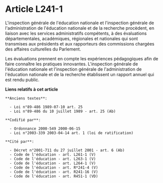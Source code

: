 # Article L241-1

L'inspection générale de l'éducation nationale et l'inspection générale de l'administration de l'éducation nationale et de la
recherche procèdent, en liaison avec les services administratifs compétents, à des évaluations départementales, académiques,
régionales et nationales qui sont transmises aux présidents et aux rapporteurs des commissions chargées des affaires
culturelles du Parlement.

Les évaluations prennent en compte les expériences pédagogiques afin de faire connaître les pratiques innovantes.
L'inspection générale de l'éducation nationale et l'inspection générale de l'administration de l'éducation nationale et de la
recherche établissent un rapport annuel qui est rendu public.

**Liens relatifs à cet article**

	**Anciens textes**:

	  - Loi n°89-486 1989-07-10 art. 25
	  - Loi n°89-486 du 10 juillet 1989 - art. 25 (Ab)

	**Codifié par**:

	  - Ordonnance 2000-549 2000-06-15
	  - Loi n°2003-339 2003-04-14 art. 1 (loi de ratification)

	**Cité par**:

	  - Décret n°2001-711 du 27 juillet 2001 - art. 6 (Ab)
	  - Code de l'éducation - art. L261-1 (V)
	  - Code de l'éducation - art. L263-1 (V)
	  - Code de l'éducation - art. L264-1 (V)
	  - Code de l'éducation - art. R*241-4 (V)
	  - Code de l'éducation - art. R241-16 (V)
	  - Code de l'éducation - art. R451-1 (VD)
